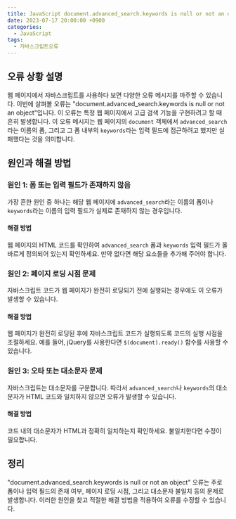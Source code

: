 ```yaml
---
title: JavaScript document.advanced_search.keywords is null or not an object 오류 해결
date: 2023-07-17 20:00:00 +0900
categories:
  - JavaScript
tags:
  - 자바스크립트오류
---
```


## 오류 상황 설명

웹 페이지에서 자바스크립트를 사용하다 보면 다양한 오류 메시지를 마주할 수 있습니다. 이번에 살펴볼 오류는 "document.advanced_search.keywords is null or not an object"입니다. 이 오류는 특정 웹 페이지에서 고급 검색 기능을 구현하려고 할 때 흔히 발생합니다. 이 오류 메시지는 웹 페이지의 `document` 객체에서 `advanced_search`라는 이름의 폼, 그리고 그 폼 내부의 `keywords`라는 입력 필드에 접근하려고 했지만 실패했다는 것을 의미합니다.

## 원인과 해결 방법

### 원인 1: 폼 또는 입력 필드가 존재하지 않음

가장 흔한 원인 중 하나는 해당 웹 페이지에 `advanced_search`라는 이름의 폼이나 `keywords`라는 이름의 입력 필드가 실제로 존재하지 않는 경우입니다.

#### 해결 방법
웹 페이지의 HTML 코드를 확인하여 `advanced_search` 폼과 `keywords` 입력 필드가 올바르게 정의되어 있는지 확인하세요. 만약 없다면 해당 요소들을 추가해 주어야 합니다.

### 원인 2: 페이지 로딩 시점 문제

자바스크립트 코드가 웹 페이지가 완전히 로딩되기 전에 실행되는 경우에도 이 오류가 발생할 수 있습니다.

#### 해결 방법
웹 페이지가 완전히 로딩된 후에 자바스크립트 코드가 실행되도록 코드의 실행 시점을 조절하세요. 예를 들어, jQuery를 사용한다면 `$(document).ready()` 함수를 사용할 수 있습니다.

### 원인 3: 오타 또는 대소문자 문제

자바스크립트는 대소문자를 구분합니다. 따라서 `advanced_search`나 `keywords`의 대소문자가 HTML 코드와 일치하지 않으면 오류가 발생할 수 있습니다.

#### 해결 방법
코드 내의 대소문자가 HTML과 정확히 일치하는지 확인하세요. 불일치한다면 수정이 필요합니다.

## 정리

"document.advanced_search.keywords is null or not an object" 오류는 주로 폼이나 입력 필드의 존재 여부, 페이지 로딩 시점, 그리고 대소문자 불일치 등의 문제로 발생합니다. 이러한 원인을 찾고 적절한 해결 방법을 적용하여 오류를 수정할 수 있습니다.